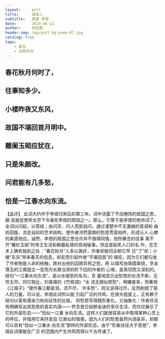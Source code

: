 ```yaml
---
layout:     post
title:      虞美人
subtitle:   南唐 李煜 
date:       2020-06-13
author:     听松阁
header-img: img/post-bg-poem-07.jpg
catalog: true
tags:
    - 美文
    - 古典诗词
---
```


## 春花秋月何时了，
## 往事知多少。 
## 小楼昨夜又东风， 
## 故国不堪回首月明中。 

## 雕阑玉砌应犹在，
## 只是朱颜改。
## 问君能有几多愁，
## 恰是一江春水向东流。 



【品评】 
此词大约作于李煜归宋后的第三年。词中流露了不加掩饰的故国之思，据 
说是促使宋太宗下令毒死李煜的原因之一。那么，它等于是李煜的绝命词了。 
全词以问起，以答结；由问天、问人而到自问，通过凄楚中不无激越的音调和 
曲折回旋、流走自如的艺术结构，使作者沛然莫御的愁思贯穿始终，形成沁人 
心脾的美感效应。诚然，李煜的故国之思也许并不值得同情，他所眷念的往事 
离不开“雕栏玉砌”的帝王生活和朝暮私情的宫闱秘事。但这首脍炙人口的名 
作，在艺术上确有独到之处：“春花秋月”人多以美好，作者却殷切企盼它早 
日“了”却；小楼“东风”带来春天的信息，却反而引起作者“不堪回首”的 
嗟叹，因为它们都勾发了作者物是人非的枨触，跌衬出他的囚居异邦之愁，用 
以描写由珠围翠绕，烹金馔玉的江南国主一变而为长歌当哭的阶下囚的作者的 
心境，是真切而又深刻的。结句“一江春水向东流”，是以水喻愁的名句，含 
蓄地显示出愁思的长流不断，无穷无尽。同它相比，刘禹锡的《竹枝调》“水 
流无限似侬愁”，稍嫌直率，而秦观《江城子》“便作春江都是泪，流不尽， 
许多愁”，则又说得过尽，反而削弱了感人的力量。可以说，李煜此词所以能 
引起广泛的共鸣，在很大程度上，正有赖于结句以富有感染力和向征性的比喻， 
将愁思写得既形象化，又抽象化：作者并没有明确写出其愁思的真实内涵—— 
怀念昔日纸醉金迷的享乐生活，而仅仅展示了它的外部形态——“恰似一江春 
水向东流。这样人们就很容易从中取得某种心灵上的呼应，并借用它来抒发自 
已类似的情感。因为人们的愁思虽然内涵各异，却都可以具有“恰似一江春水 
向东流”那样的外部形态。由于“形象往往大于思想”，李煜此词便能在广泛 
的范围内产生共鸣而得以千古传诵了。 

